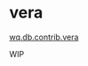 vera
====

[wq.db.contrib.vera]

WIP

[wq.db.contrib.vera]: https://github.com/wq/wq.db/tree/master/contrib/vera
